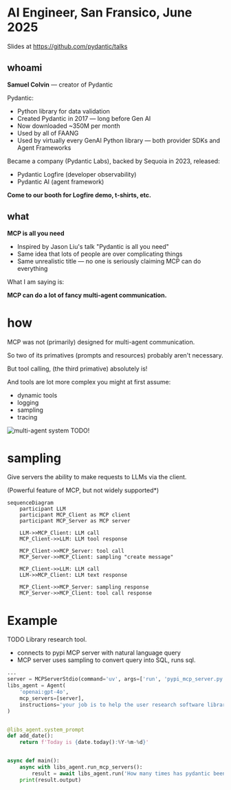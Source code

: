 # AI Engineer, San Fransico, June 2025

Slides at <https://github.com/pydantic/talks>

## whoami

**Samuel Colvin** — creator of Pydantic

Pydantic:
* Python library for data validation
* Created Pydantic in 2017 — long before Gen AI
* Now downloaded ~350M per month
* Used by all of FAANG
* Used by virtually every GenAI Python library — both provider SDKs and Agent Frameworks

Became a company (Pydantic Labs), backed by Sequoia in 2023, released:
* Pydantic Logfire (developer observability)
* Pydantic AI (agent framework)

**Come to our booth for Logfire demo, t-shirts, etc.**
















## what

**MCP is all you need**

* Inspired by Jason Liu's talk "Pydantic is all you need"
* Same idea that lots of people are over complicating things
* Same unrealistic title — no one is seriously claiming MCP can do everything

What I am saying is:

**MCP can do a lot of fancy multi-agent communication.**















# how

MCP was not (primarily) designed for multi-agent communication.

So two of its primatives (prompts and resources) probably aren't necessary.

But tool calling, (the third primative) absolutely is!

And tools are lot more complex you might at first assume:
* dynamic tools
* logging
* sampling
* tracing

![multi-agent system](mcp.svg) TODO!











# sampling

Give servers the ability to make requests to LLMs via the client.

(Powerful feature of MCP, but not widely supported*)


```mermaid
sequenceDiagram
    participant LLM
    participant MCP_Client as MCP client
    participant MCP_Server as MCP server

    LLM->>MCP_Client: LLM call
    MCP_Client->>LLM: LLM tool response

    MCP_Client->>MCP_Server: tool call
    MCP_Server->>MCP_Client: sampling "create message"

    MCP_Client->>LLM: LLM call
    LLM->>MCP_Client: LLM text response

    MCP_Client->>MCP_Server: sampling response
    MCP_Server->>MCP_Client: tool call response
```


















# Example

TODO Library research tool.
* connects to pypi MCP server with natural language query
* MCP server uses sampling to convert query into SQL, runs sql.

```py
...
server = MCPServerStdio(command='uv', args=['run', 'pypi_mcp_server.py'])
libs_agent = Agent(
    'openai:gpt-4o',
    mcp_servers=[server],
    instructions='your job is to help the user research software libraries and packages using the tools provided',
)


@libs_agent.system_prompt
def add_date():
    return f'Today is {date.today():%Y-%m-%d}'


async def main():
    async with libs_agent.run_mcp_servers():
        result = await libs_agent.run('How many times has pydantic been downloaded this year')
    print(result.output)
```
